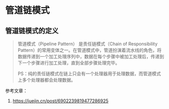 # 管道链模式

##  管道链模式的定义

>管道模式（Pipeline Pattern） 是责任链模式（Chain of Responsibility Pattern）的常用变体之一。在管道模式中，管道扮演着流水线的角色，将数据传递到一个加工处理序列中，数据在每个步骤中被加工处理后，传递到下一个步骤进行加工处理，直到全部步骤处理完毕。
>
>PS：纯的责任链模式在链上只会有一个处理器用于处理数据，而管道模式上多个处理器都会处理数据。





参考文章：

1. https://juejin.cn/post/6902239819477286925